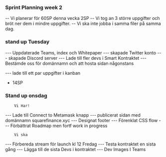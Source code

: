 ### Sprint Planning week 2
-- Vi planerar för 60SP denna vecka 2SP
-- Vi tog an 3 större uppgifter och bröt ner dem i mindre uppgifter.
-- Vi ska inte jobba i samma filer på samma dag.


### stand up Tuesday 
--- Uppdaterade Teams, index och Whitepaper
--- skapade Twitter konto
--- skapade Discord server
--- Lade till fler devs i Smart Kontraktet
--- Bestämde oss för domännamn och att hosta sidan någonstans

--- lade till ett par uppgifter i kanban
+ 14SP

### Stand up onsdag         
        Vi Har!
--- Lade till Connect to Metamask knapp
--- publicerat sidan med domännamn squarefinance.xyc
--- Designat footer 
--- Förenklat CSS flow 
--- Förbättrat Roadmap men fortf work in progress

        Vi ska
--- Förbereda stream för launch kl 12 Fredag
--- Testa kontraktet en sista gång
--- Lägga till de sista Devs i kontraktet
--- Dev Images I Teams
